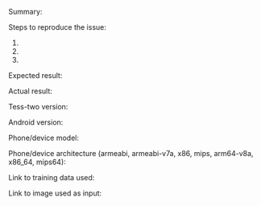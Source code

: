 Summary:



Steps to reproduce the issue:

1. 
2. 
3.

Expected result:



Actual result:



Tess-two version:



Android version:



Phone/device model:



Phone/device architecture (armeabi, armeabi-v7a, x86, mips, arm64-v8a, x86_64, mips64):



Link to training data used:



Link to image used as input:




